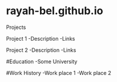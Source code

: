 # rayah-bel.github.io

Projects

Project 1
-Description
-Links

Project 2
-Description
-Links

#Education
-Some University

#Work History
-Work place 1
-Work place 2
